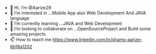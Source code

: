 - 👋 Hi, I’m @Aarize29
- 👀 I’m interested in ...Mobile App also Web Development And JAVA language
- 🌱 I’m currently learning ...JAVA and Web Development
- 💞️ I’m looking to collaborate on ...OpenSourceProject and Build some amazing projects
- 📫 How to reach me https://www.linkedin.com/in/shams-aarize-6b18a1202

<!---
Aarize29/Aarize29 is a ✨ special ✨ repository because its `README.md` (this file) appears on your GitHub profile.
You can click the Preview link to take a look at your changes.
--->
